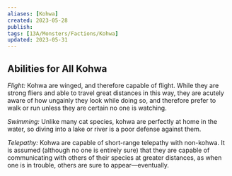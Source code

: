 ```yaml
---
aliases: [Kohwa]
created: 2023-05-28
publish: 
tags: [13A/Monsters/Factions/Kohwa]
updated: 2023-05-31
---
```


## Abilities for All Kohwa

*Flight:* Kohwa are winged, and therefore capable of flight. While they are strong fliers and able to travel great distances in this way, they are acutely aware of how ungainly they look while doing so, and therefore prefer to walk or run unless they are certain no one is watching.

*Swimming:* Unlike many cat species, kohwa are perfectly at home in the water, so diving into a lake or river is a poor defense against them.

*Telepathy:* Kohwa are capable of short-range telepathy with non-kohwa. It is assumed (although no one is entirely sure) that they are capable of communicating with others of their species at greater distances, as when one is in trouble, others are sure to appear—eventually.